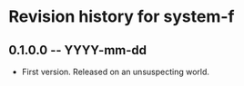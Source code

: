 # Revision history for system-f

## 0.1.0.0 -- YYYY-mm-dd

* First version. Released on an unsuspecting world.

